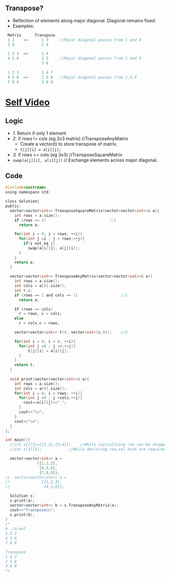 ## Transpose? 
- Reflection of elements along major diagonal. Diagonal remains fixed.
- Examples:
```c
 Matrix      Transpose
 1 2    =>      1 3     //Major diagonal passes from 1 and 4
 3 4            2 4

 1 2 3  =>      1 4
 4 5 6          2 5     //Major diagonal passes from 1 and 5
                3 6
 
 1 2 3          1 4 7
 4 5 6  =>      2 5 8   //Major diagonal passes from 1,5,9
 7 8 9          3 6 9
```

# [Self Video](https://youtu.be/aBnSUT7HuhY)

## Logic
- *1.* Return if only 1 element
- *2.* if rows != cols (eg 2x3 matrix)  //TransposeAnyMatrix
  - Create a vector(t) to store transpose of matrix.
  - `t[j][i] = a[i][j];`
- *3.* if rows == cols (eg 3x3)          //TransposeSquareMatrix
 - `swap(a[j][i], a[i][j])` // Exchange elements across major diagonal.
 
## Code
```c
#include<iostream>
using namespace std;

class Solution{
public:
  vector<vector<int>> TransposeSquareMatrix(vector<vector<int>>& a){         //3
    int rows = a.size();
    if (rows == 1)                            //1
      return a;

    for(int i = 0; i < rows; ++i){
      for(int j =i ; j < rows;++j){
        if(i not_eq j)
          swap(a[i][j], a[j][i]);
      }
    }
    return a;
  }
  
  vector<vector<int>> TransposeAnyMatrix(vector<vector<int>>& a){        //2
    int rows = a.size();
    int cols = a[0].size();
    int r,c;
    if (rows == 1 and cols == 1)                   //1
      return a;

    if (rows == cols)                              
      r = rows, c = cols;
    else
      r = cols,c = rows;

    vector<vector<int>> t(r, vector<int>(c,0));    //3

    for(int i = 0; i < c; ++i){                   
      for(int j =0 ; j <r;++j){
          t[j][i] = a[i][j];
      }
    }
    return t;
  }
  
  void print(vector<vector<int>>& a){
    int rows = a.size();
    int cols = a[0].size();
    for(int i = 0; i < rows; ++i){
      for(int j =0 ; j <cols;++j){
        cout<<a[i][j]<<" ";
      }
      cout<<"\n";
    }
    cout<<"\n";
  }
};

int main(){
  //int a[][3]={{1,2},{3,4}};    //While initializing row can be skipped
  //int t[3][3];            //While declaring row,col both are required

  vector<vector<int>> a =
              {{1,2,3},
               {4,5,6},
               {7,8,9}};
//  vector<vector<int>> a =
//              {{1,2,3},
//               {4,5,6}};

  Solution s;
  s.print(a);
  vector<vector<int>> b = s.TransposeAnyMatrix(a);
  cout<<"Transpose\n";
  s.print(b);
}
/*
# ./a.out 
1 2 3
4 5 6
7 8 9

Transpose
1 4 7
2 5 8
3 6 9
*/
```
